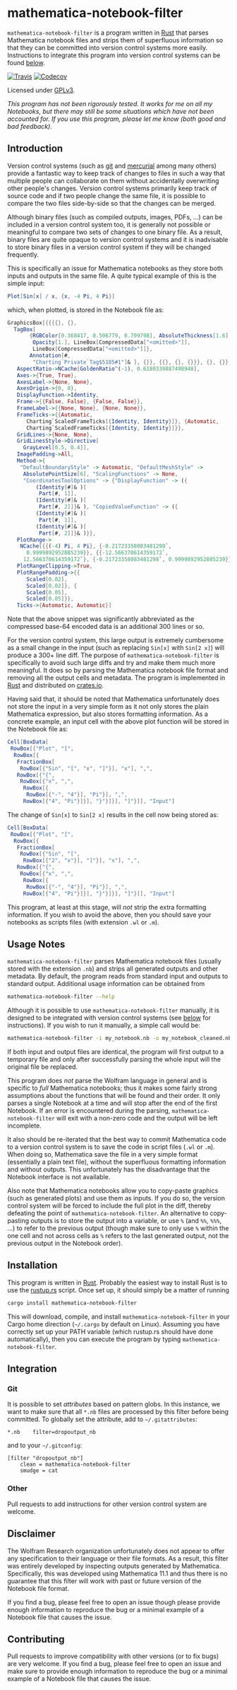 # mathematica-notebook-filter

`mathematica-notebook-filter` is a program written in
[Rust](https://www.rust-lang.org/) that parses Mathematica notebook files and
strips them of superfluous information so that they can be committed into
version control systems more easily.  Instructions to integrate this program
into version control systems can be found [below](#integration).

[![Travis](https://img.shields.io/travis/JP-Ellis/mathematica-notebook-filter/master.svg)](https://travis-ci.org/JP-Ellis/mathematica-notebook-filter)
[![Codecov](https://img.shields.io/codecov/c/github/JP-Ellis/mathematica-notebook-filter/master.svg)](https://codecov.io/gh/JP-Ellis/mathematica-notebook-filter)

Licensed under [GPLv3](https://www.gnu.org/licenses/gpl-3.0.html).

*This program has not been rigorously tested.  It works for me on all my
Notebooks, but there may still be some situations which have not been accounted
for.  If you use this program, please let me know (both good and bad feedback).*

## Introduction

Version control systems (such as [git](https://git-scm.com/) and
[mercurial](https://www.mercurial-scm.org/) among many others) provide a
fantastic way to keep track of changes to files in such a way that multiple
people can collaborate on them without accidentally overwriting other people's
changes.  Version control systems primarily keep track of source code and if two
people change the same file, it is possible to compare the two files
side-by-side so that the changes can be merged.

Although binary files (such as compiled outputs, images, PDFs, ...) can be
included in a version control system too, it is generally not possible or
meaningful to compare two sets of changes to one binary file.  As a result,
binary files are quite opaque to version control systems and it is inadvisable
to store binary files in a version control system if they will be changed
frequently.

This is specifically an issue for Mathematica notebooks as they store both
inputs and outputs in the same file.  A quite typical example of this is the
simple input:

```mathematica
Plot[Sin[x] / x, {x, -4 Pi, 4 Pi}]
```

which, when plotted, is stored in the Notebook file as:

```mathematica
GraphicsBox[{{{{}, {},
  TagBox[
       {RGBColor[0.368417, 0.506779, 0.709798], AbsoluteThickness[1.6],
        Opacity[1.], LineBox[CompressedData["<omitted>"]],
        LineBox[CompressedData["<omitted>"]]},
       Annotation[#,
        "Charting`Private`Tag$5185#1"]& ], {}}, {{}, {}, {}}}, {}, {}},
   AspectRatio->NCache[GoldenRatio^(-1), 0.6180339887498948],
   Axes->{True, True},
   AxesLabel->{None, None},
   AxesOrigin->{0, 0},
   DisplayFunction->Identity,
   Frame->{{False, False}, {False, False}},
   FrameLabel->{{None, None}, {None, None}},
   FrameTicks->{{Automatic,
      Charting`ScaledFrameTicks[{Identity, Identity}]}, {Automatic,
      Charting`ScaledFrameTicks[{Identity, Identity}]}},
   GridLines->{None, None},
   GridLinesStyle->Directive[
     GrayLevel[0.5, 0.4]],
   ImagePadding->All,
   Method->{
    "DefaultBoundaryStyle" -> Automatic, "DefaultMeshStyle" ->
     AbsolutePointSize[6], "ScalingFunctions" -> None,
     "CoordinatesToolOptions" -> {"DisplayFunction" -> ({
         (Identity[#]& )[
          Part[#, 1]],
         (Identity[#]& )[
          Part[#, 2]]}& ), "CopiedValueFunction" -> ({
         (Identity[#]& )[
          Part[#, 1]],
         (Identity[#]& )[
          Part[#, 2]]}& )}},
   PlotRange->
    NCache[{{(-4) Pi, 4 Pi}, {-0.21723358083481298`,
      0.9999892952885239}}, {{-12.566370614359172`,
     12.566370614359172`}, {-0.21723358083481298`, 0.9999892952885239}}],
   PlotRangeClipping->True,
   PlotRangePadding->{{
      Scaled[0.02],
      Scaled[0.02]}, {
      Scaled[0.05],
      Scaled[0.05]}},
   Ticks->{Automatic, Automatic}]
```

Note that the above snippet was significantly abbreviated as the compressed
base-64 encoded data is an additional 300 lines or so.

For the version control system, this large output is extremely cumbersome as a
small change in the input (such as replacing `Sin[x]` with `Sin[2 x]`) will
produce a 300+ line diff.  The purpose of `mathematica-notebook-filter` is
specifically to avoid such large diffs and try and make them much more
meaningful.  It does so by parsing the Mathematica notebook file format and
removing all the output cells and metadata.  The program is implemented in
[Rust](https://www.rust-lang.org/) and distributed on
[crates.io](https://crates.io/crates/mathematica-notebook-filter).

Having said that, it should be noted that Mathematica unfortunately does not
store the input in a very simple form as it not only stores the plain
Mathematica expression, but also stores formatting information.  As a concrete
example, an input cell with the above plot function will be stored in the
Notebook file as:

```mathematica
Cell[BoxData[
 RowBox[{"Plot", "[",
  RowBox[{
   FractionBox[
    RowBox[{"Sin", "[", "x", "]"}], "x"], ",",
   RowBox[{"{",
    RowBox[{"x", ",",
     RowBox[{
      RowBox[{"-", "4"}], "Pi"}], ",",
     RowBox[{"4", "Pi"}]}], "}"}]}], "]"}]], "Input"]
```

The change of `Sin[x]` to `Sin[2 x]` results in the cell now being stored as:

```mathematica
Cell[BoxData[
 RowBox[{"Plot", "[",
  RowBox[{
   FractionBox[
    RowBox[{"Sin", "[",
     RowBox[{"2", "x"}], "]"}], "x"], ",",
   RowBox[{"{",
    RowBox[{"x", ",",
     RowBox[{
      RowBox[{"-", "4"}], "Pi"}], ",",
     RowBox[{"4", "Pi"}]}], "}"}]}], "]"}]], "Input"]
```

This program, at least at this stage, will *not* strip the extra formatting
information.  If you wish to avoid the above, then you should save your
notebooks as scripts files (with extension `.wl` or `.m`).

## Usage Notes

`mathematica-notebook-filter` parses Mathematica notebook files (usually stored
with the extension `.nb`) and strips all generated outputs and other metadata.
By default, the program reads from standard input and outputs to standard
output.  Additional usage information can be obtained from

```sh
mathematica-notebook-filter --help
```

Although it is possible to use `mathematica-notebook-filter` manually, it is
designed to be integrated with version control systems (see
[below](#Integration) for instructions).  If you wish to run it manually, a
simple call would be:

```sh
mathematica-notebook-filter -i my_notebook.nb -o my_notebook_cleaned.nb
```

If both input and output files are identical, the program will first output to a
temporary file and only after successfully parsing the whole input will the
original file be replaced.

This program does *not* parse the Wolfram language in general and is specific to
*full* Mathematica notebooks; thus it makes some fairly strong assumptions about
the functions that will be found and their order.  It only parses a single
Notebook at a time and will stop after the end of the first Notebook.  If an
error is encountered during the parsing, `mathematica-notebook-filter` will exit
with a non-zero code and the output will be left incomplete.

It also should be re-iterated that the best way to commit Mathematica code to a
version control system is to save the code in script files (`.wl` or `.m`).
When doing so, Mathematica save the file in a very simple format (essentially a
plain text file), without the superfluous formatting information and without
outputs.  This unfortunately has the disadvantage that the Notebook interface is
not available.

Also note that Mathematica notebooks allow you to copy-paste graphics (such as
generated plots) and use them as inputs.  If you do so, the version control
system will be forced to include the full plot in the diff, thereby defeating
the point of `mathematica-notebook-filter`.  An alternative to copy-pasting
outputs is to store the output into a variable, or use `%` (and `%%`, `%%%`,
...) to refer to the previous output (though make sure to only use `%` within
the one cell and not across cells as `%` refers to the last generated output,
not the previous output in the Notebook order).

## Installation

This program is written in [Rust](https://www.rust-lang.org/).  Probably the
easiest way to install Rust is to use the [rustup.rs](https://www.rustup.rs/)
script.  Once set up, it should simply be a matter of running

```sh
cargo install mathematica-notebook-filter
```

This will download, compile, and install `mathematica-notebook-filter` in your
Cargo home direction (`~/.cargo` by default on Linux).  Assuming you have
correctly set up your PATH variable (which rustup.rs should have done
automatically), then you can execute the program by typing
`mathematica-notebook-filter`.

## Integration

### Git

It is possible to set *attributes* based on pattern globs.  In this instance, we
want to make sure that all `*.nb` files are processed by this filter before
being committed.  To globally set the attribute, add to `~/.gitattributes`:

```text
*.nb    filter=dropoutput_nb
```

and to your `~/.gitconfig`:

```text
[filter "dropoutput_nb"]
    clean = mathematica-notebook-filter
    smudge = cat
```

### Other

Pull requests to add instructions for other version control system are welcome.


## Disclaimer

The Wolfram Research organization unfortunately does not appear to offer any
specification to their language or their file formats.  As a result, this filter
was entirely developed by inspecting outputs generated by Mathematica.
Specifically, this was developed using Mathematica 11.1 and thus there is no
guarantee that this filter will work with past or future version of the Notebook
file format.

If you find a bug, please feel free to open an issue though please provide
enough information to reproduce the bug or a minimal example of a Notebook file
that causes the issue.

## Contributing

Pull requests to improve compatibility with other versions (or to fix bugs) are
very welcome.  If you find a bug, please feel free to open an issue and make
sure to provide enough information to reproduce the bug or a minimal example of
a Notebook file that causes the issue.
